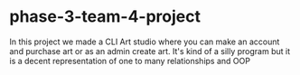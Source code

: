# phase-3-team-4-project

In this project we made a CLI Art studio where you can make an account and purchase art or as an admin create art. 
It's kind of a silly program but it is a decent representation of one to many relationships and OOP
